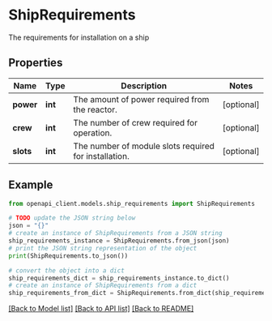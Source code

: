 # ShipRequirements

The requirements for installation on a ship

## Properties

Name | Type | Description | Notes
------------ | ------------- | ------------- | -------------
**power** | **int** | The amount of power required from the reactor. | [optional] 
**crew** | **int** | The number of crew required for operation. | [optional] 
**slots** | **int** | The number of module slots required for installation. | [optional] 

## Example

```python
from openapi_client.models.ship_requirements import ShipRequirements

# TODO update the JSON string below
json = "{}"
# create an instance of ShipRequirements from a JSON string
ship_requirements_instance = ShipRequirements.from_json(json)
# print the JSON string representation of the object
print(ShipRequirements.to_json())

# convert the object into a dict
ship_requirements_dict = ship_requirements_instance.to_dict()
# create an instance of ShipRequirements from a dict
ship_requirements_from_dict = ShipRequirements.from_dict(ship_requirements_dict)
```
[[Back to Model list]](../README.md#documentation-for-models) [[Back to API list]](../README.md#documentation-for-api-endpoints) [[Back to README]](../README.md)


